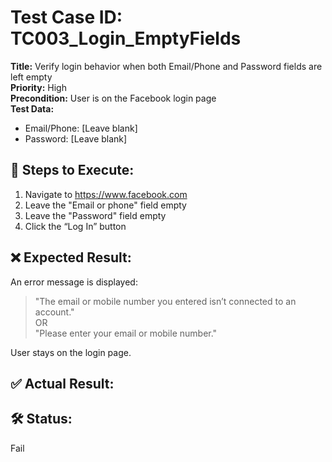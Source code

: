 # Test Case ID: TC003_Login_EmptyFields

**Title:** Verify login behavior when both Email/Phone and Password fields are left empty  
**Priority:** High  
**Precondition:** User is on the Facebook login page  
**Test Data:**  
- Email/Phone: [Leave blank]  
- Password: [Leave blank]

## 🔎 Steps to Execute:
1. Navigate to https://www.facebook.com  
2. Leave the "Email or phone" field empty  
3. Leave the "Password" field empty  
4. Click the “Log In” button

## ❌ Expected Result:
An error message is displayed:  
> "The email or mobile number you entered isn’t connected to an account."  
OR  
> "Please enter your email or mobile number."

User stays on the login page.

## ✅ Actual Result:


## 🛠️ Status:
Fail

